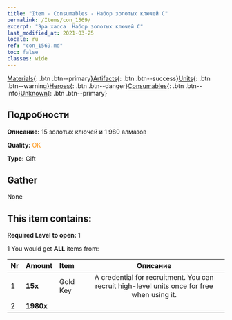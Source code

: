 ```yaml
---
title: "Item - Consumables - Набор золотых ключей C"
permalink: /Items/con_1569/
excerpt: "Эра хаоса  Набор золотых ключей C"
last_modified_at: 2021-03-25
locale: ru
ref: "con_1569.md"
toc: false
classes: wide
---
```

 [Materials](/ru/Items/){: .btn .btn--primary}[Artifacts](/ru/Items/Artifacts/){: .btn .btn--success}[Units](/ru/Items/Units/){: .btn .btn--warning}[Heroes](/ru/Items/Heroes/){: .btn .btn--danger}[Consumables](/ru/Items/Consumables/){: .btn .btn--info}[Unknown](/ru/Items/Unknown/){: .btn .btn--primary}

## Подробности
 **Описание:** 15 золотых ключей и 1 980 алмазов

 **Quality:** <span style="color: #FF8C00">OK</span>

 **Type:** Gift

## Gather

  None

## This item contains:

 **Required Level to open:** 1

 1 You would get **ALL** items  from:

  | Nr | Amount |     Item    | Описание |
  |:---|:-------|:------------|:-----------:|
  | 1 |  **15x** | Gold Key | A credential for recruitment. You can recruit high-level units once for free when using it.  | 
  | 2 |  **1980x** | <i class="fas fa-gem"/> |  | 
